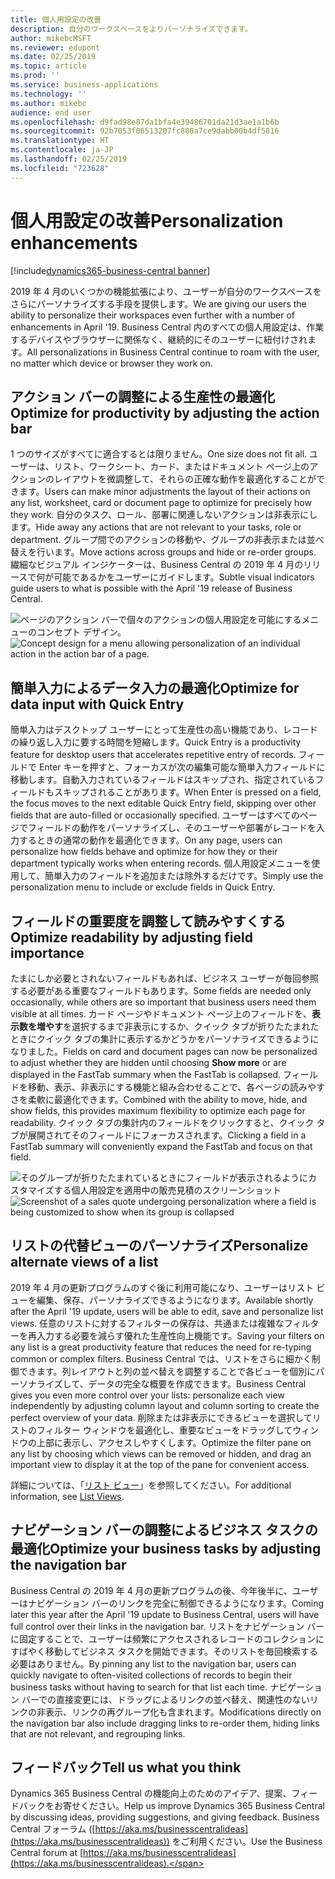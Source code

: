 ```yaml
---
title: 個人用設定の改善
description: 自分のワークスペースをよりパーソナライズできます。
author: mikebcMSFT
ms.reviewer: edupont
ms.date: 02/25/2019
ms.topic: article
ms.prod: ''
ms.service: business-applications
ms.technology: ''
ms.author: mikebc
audience: end user
ms.openlocfilehash: d9fad98e87da1bfa4e39486701da21d3ae1a1b6b
ms.sourcegitcommit: 92b7053f06513207fc880a7ce9dabb00b4df5816
ms.translationtype: HT
ms.contentlocale: ja-JP
ms.lasthandoff: 02/25/2019
ms.locfileid: "723628"
---
```

# <a name="personalization-enhancements"></a><span data-ttu-id="e3241-103">個人用設定の改善</span><span class="sxs-lookup"><span data-stu-id="e3241-103">Personalization enhancements</span></span>
[!include[dynamics365-business-central banner](../includes/dynamics365-business-central.md)]

<span data-ttu-id="e3241-104">2019 年 4 月のいくつかの機能拡張により、ユーザーが自分のワークスペースをさらにパーソナライズする手段を提供します。</span><span class="sxs-lookup"><span data-stu-id="e3241-104">We are giving our users the ability to personalize their workspaces even further with a number of enhancements in April '19.</span></span> <span data-ttu-id="e3241-105">Business Central 内のすべての個人用設定は、作業するデバイスやブラウザーに関係なく、継続的にそのユーザーに紐付けされます。</span><span class="sxs-lookup"><span data-stu-id="e3241-105">All personalizations in Business Central continue to roam with the user, no matter which device or browser they work on.</span></span>

## <a name="optimize-for-productivity-by-adjusting-the-action-bar"></a><span data-ttu-id="e3241-106">アクション バーの調整による生産性の最適化</span><span class="sxs-lookup"><span data-stu-id="e3241-106">Optimize for productivity by adjusting the action bar</span></span>
<span data-ttu-id="e3241-107">1 つのサイズがすべてに適合するとは限りません。</span><span class="sxs-lookup"><span data-stu-id="e3241-107">One size does not fit all.</span></span> <span data-ttu-id="e3241-108">ユーザーは、リスト、ワークシート、カード、またはドキュメント ページ上のアクションのレイアウトを微調整して、それらの正確な動作を最適化することができます。</span><span class="sxs-lookup"><span data-stu-id="e3241-108">Users can make minor adjustments the layout of their actions on any list, worksheet, card or document page to optimize for precisely how they work.</span></span> <span data-ttu-id="e3241-109">自分のタスク、ロール、部署に関連しないアクションは非表示にします。</span><span class="sxs-lookup"><span data-stu-id="e3241-109">Hide away any actions that are not relevant to your tasks, role or department.</span></span> <span data-ttu-id="e3241-110">グループ間でのアクションの移動や、グループの非表示または並べ替えを行います。</span><span class="sxs-lookup"><span data-stu-id="e3241-110">Move actions across groups and hide or re-order groups.</span></span> <span data-ttu-id="e3241-111">繊細なビジュアル インジケーターは、Business Central の 2019 年 4 月のリリースで何が可能であるかをユーザーにガイドします。</span><span class="sxs-lookup"><span data-stu-id="e3241-111">Subtle visual indicators guide users to what is possible with the April '19 release of Business Central.</span></span>

<span data-ttu-id="e3241-112">![ページのアクション バーで個々のアクションの個人用設定を可能にするメニューのコンセプト デザイン。](media/personalize-actions.png "アクションのパーソナライズ")</span><span class="sxs-lookup"><span data-stu-id="e3241-112">![Concept design for a menu allowing personalization of an individual action in the action bar of a page.](media/personalize-actions.png "Personalizing actions")</span></span>

## <a name="optimize-for-data-input-with-quick-entry"></a><span data-ttu-id="e3241-113">簡単入力によるデータ入力の最適化</span><span class="sxs-lookup"><span data-stu-id="e3241-113">Optimize for data input with Quick Entry</span></span>
<span data-ttu-id="e3241-114">簡単入力はデスクトップ ユーザーにとって生産性の高い機能であり、レコードの繰り返し入力に要する時間を短縮します。</span><span class="sxs-lookup"><span data-stu-id="e3241-114">Quick Entry is a productivity feature for desktop users that accelerates repetitive entry of records.</span></span> <span data-ttu-id="e3241-115">フィールドで Enter キーを押すと、フォーカスが次の編集可能な簡単入力フィールドに移動します。自動入力されているフィールドはスキップされ、指定されているフィールドもスキップされることがあります。</span><span class="sxs-lookup"><span data-stu-id="e3241-115">When Enter is pressed on a field, the focus moves to the next editable Quick Entry field, skipping over other fields that are auto-filled or occasionally specified.</span></span> <span data-ttu-id="e3241-116">ユーザーはすべてのページでフィールドの動作をパーソナライズし、そのユーザーや部署がレコードを入力するときの通常の動作を最適化できます。</span><span class="sxs-lookup"><span data-stu-id="e3241-116">On any page, users can personalize how fields behave and optimize for how they or their department typically works when entering records.</span></span> <span data-ttu-id="e3241-117">個人用設定メニューを使用して、簡単入力のフィールドを追加または除外するだけです。</span><span class="sxs-lookup"><span data-stu-id="e3241-117">Simply use the personalization menu to include or exclude fields in Quick Entry.</span></span>

## <a name="optimize-readability-by-adjusting-field-importance"></a><span data-ttu-id="e3241-118">フィールドの重要度を調整して読みやすくする</span><span class="sxs-lookup"><span data-stu-id="e3241-118">Optimize readability by adjusting field importance</span></span>
<span data-ttu-id="e3241-119">たまにしか必要とされないフィールドもあれば、ビジネス ユーザーが毎回参照する必要がある重要なフィールドもあります。</span><span class="sxs-lookup"><span data-stu-id="e3241-119">Some fields are needed only occasionally, while others are so important that business users need them visible at all times.</span></span> <span data-ttu-id="e3241-120">カード ページやドキュメント ページ上のフィールドを、**表示数を増やす**を選択するまで非表示にするか、クイック タブが折りたたまれたときにクイック タブの集計に表示するかどうかをパーソナライズできるようになりました。</span><span class="sxs-lookup"><span data-stu-id="e3241-120">Fields on card and document pages can now be personalized to adjust whether they are hidden until choosing **Show more** or are displayed in the FastTab summary when the FastTab is collapsed.</span></span> <span data-ttu-id="e3241-121">フィールドを移動、表示、非表示にする機能と組み合わせることで、各ページの読みやすさを柔軟に最適化できます。</span><span class="sxs-lookup"><span data-stu-id="e3241-121">Combined with the ability to move, hide, and show fields, this provides maximum flexibility to optimize each page for readability.</span></span> <span data-ttu-id="e3241-122">クイック タブの集計内のフィールドをクリックすると、クイック タブが展開されてそのフィールドにフォーカスされます。</span><span class="sxs-lookup"><span data-stu-id="e3241-122">Clicking a field in a FastTab summary will conveniently expand the FastTab and focus on that field.</span></span>

<!--This screenshot shows the name Mike Nash. Is it from an approved list of fictitious names? It's recognizable as a former Msft exec.-->

<span data-ttu-id="e3241-123">![そのグループが折りたたまれているときにフィールドが表示されるようにカスタマイズする個人用設定を適用中の販売見積のスクリーンショット](media/importance-personalization.PNG "フィールドの重要度をパーソナライズする")</span><span class="sxs-lookup"><span data-stu-id="e3241-123">![Screenshot of a sales quote undergoing personalization where a field is being customized to show when its group is collapsed](media/importance-personalization.PNG "Personalizing field importance")</span></span>

## <a name="personalize-alternate-views-of-a-list"></a><span data-ttu-id="e3241-124">リストの代替ビューのパーソナライズ</span><span class="sxs-lookup"><span data-stu-id="e3241-124">Personalize alternate views of a list</span></span>
<span data-ttu-id="e3241-125">2019 年 4 月の更新プログラムのすぐ後に利用可能になり、ユーザーはリスト ビューを編集、保存、パーソナライズできるようになります。</span><span class="sxs-lookup"><span data-stu-id="e3241-125">Available shortly after the April '19 update, users will be able to edit, save and personalize list views.</span></span> <span data-ttu-id="e3241-126">任意のリストに対するフィルターの保存は、共通または複雑なフィルターを再入力する必要を減らす優れた生産性向上機能です。</span><span class="sxs-lookup"><span data-stu-id="e3241-126">Saving your filters on any list is a great productivity feature that reduces the need for re-typing common or complex filters.</span></span> <span data-ttu-id="e3241-127">Business Central では、リストをさらに細かく制御できます。列レイアウトと列の並べ替えを調整することで各ビューを個別にパーソナライズして、データの完全な概要を作成できます。</span><span class="sxs-lookup"><span data-stu-id="e3241-127">Business Central gives you even more control over your lists: personalize each view independently by adjusting column layout and column sorting to create the perfect overview of your data.</span></span> <span data-ttu-id="e3241-128">削除または非表示にできるビューを選択してリストのフィルター ウィンドウを最適化し、重要なビューをドラッグしてウィンドウの上部に表示し、アクセスしやすくします。</span><span class="sxs-lookup"><span data-stu-id="e3241-128">Optimize the filter pane on any list by choosing which views can be removed or hidden, and drag an important view to display it at the top of the pane for convenient access.</span></span>

<span data-ttu-id="e3241-129">詳細については、「[リスト ビュー](list-views.md)」を参照してください。</span><span class="sxs-lookup"><span data-stu-id="e3241-129">For additional information, see [List Views](list-views.md).</span></span>

## <a name="optimize-your-business-tasks-by-adjusting-the-navigation-bar"></a><span data-ttu-id="e3241-130">ナビゲーション バーの調整によるビジネス タスクの最適化</span><span class="sxs-lookup"><span data-stu-id="e3241-130">Optimize your business tasks by adjusting the navigation bar</span></span>
<span data-ttu-id="e3241-131">Business Central の 2019 年 4 月の更新プログラムの後、今年後半に、ユーザーはナビゲーション バーのリンクを完全に制御できるようになります。</span><span class="sxs-lookup"><span data-stu-id="e3241-131">Coming later this year after the April '19 update to Business Central, users will have full control over their links in the navigation bar.</span></span> <span data-ttu-id="e3241-132">リストをナビゲーション バーに固定することで、ユーザーは頻繁にアクセスされるレコードのコレクションにすばやく移動してビジネス タスクを開始できます。そのリストを毎回検索する必要はありません。</span><span class="sxs-lookup"><span data-stu-id="e3241-132">By pinning any list to the navigation bar, users can quickly navigate to often-visited collections of records to begin their business tasks without having to search for that list each time.</span></span> <span data-ttu-id="e3241-133">ナビゲーション バーでの直接変更には、ドラッグによるリンクの並べ替え、関連性のないリンクの非表示、リンクの再グループ化も含まれます。</span><span class="sxs-lookup"><span data-stu-id="e3241-133">Modifications directly on the navigation bar also include dragging links to re-order them, hiding links that are not relevant, and regrouping links.</span></span>

## <a name="tell-us-what-you-think"></a><span data-ttu-id="e3241-134">フィードバック</span><span class="sxs-lookup"><span data-stu-id="e3241-134">Tell us what you think</span></span>
<span data-ttu-id="e3241-135">Dynamics 365 Business Central の機能向上のためのアイデア、提案、フィードバックをお寄せください。</span><span class="sxs-lookup"><span data-stu-id="e3241-135">Help us improve Dynamics 365 Business Central by discussing ideas, providing suggestions, and giving feedback.</span></span> <span data-ttu-id="e3241-136">Business Central フォーラム ([https://aka.ms/businesscentralideas](https://aka.ms/businesscentralideas)) をご利用ください。</span><span class="sxs-lookup"><span data-stu-id="e3241-136">Use the Business Central forum at [https://aka.ms/businesscentralideas](https://aka.ms/businesscentralideas).</span></span>

<!--
Describe the new feature, and then give an elevator pitch of the business value for it. Include high-value capabilities that light up something exciting for our customers. The feature should be something that a customer needs to plan for...definitely larger than a hotfix or bug fix.

If the feature has been designated as a key feature, complete the entire template. Otherwise, only complete the **Business value**, **Describe the feature**, and **Status** sections.

## Business value (Required)
Describe the top capabilities of the feature and and the business problems it solves.  

**Example**
End-of-day processing is a crucial element of retail operational workflow. This involves aggregation of raw transactions into meaningful business data to ensure that business and accounting rules are conformed to, before posting transactions as official business records. Improving the reliability and performance of this batch process and increasing the visibility of the processing for the administrator improves the user experience. Users can easily monitor the progress of the processing and see exactly what caused a validation failure. As a result, they can quickly resolve the issue and reliably retry the process without contacting Microsoft Support. 

## Describe the feature (Required)
Describe how the feature works and the scenarios the feature enables. Include concrete examples and screenshots. 

**Example**
New capabilities include improved statement posting performance by removing table deadlocks and optimizing batch processing. The introduction of a state model in the posting process aids in rollback and recovery, which eliminates data corruption and the need for manual intervention. Enhanced in-app diagnostics with detailed status, errors, and logs (including details of transactions included in the scope of the statement, transactions resulting in errors, and possible steps to correct issues) allow for easy troubleshooting. 

<<screenshot goes here>>

### Who uses this feature (Required)
Indicate each persona impacted:  end user, admin, customizer, citizen developer, developer, business analyst, IT Pro

**Example**
This feature is intended for retail administrators. It works without any additional setup. 

### License required
List the license(s) a customer must have to use the feature. 

### Setup required (if any beyond standard product setup)

**Example**
This feature must be enabled in System parameters by an administrator. 

### Quick steps (provide if feature is done enough)

**Example**
To get started with model‑driven apps, use designers to:
- Define your site map. Model your app's navigation, pulling in only the subset of information your users need. Take advantage of multiple levels of hierarchy and the ability to reference external resources.
- Add dashboards. Include model‑driven dashboards or embedded Power BI content within your app.
- Include entities and components. Add specific forms, views, dashboards, and charts for targeted entities to craft your user experience.

![Photograph of a man using a Hololens to view augmented reality in Connected Field Service](/articles/Spring18/media/507e34a661a1b831d21ea3dadda9c6cf.jpg "Field Service IoT") 

## Compliance, privacy and security considerations
List any compliance, privacy and security considerations that customers should plan for, including any steps or tools provided to help customers comply with GDPR. 

## Status (Required)

### Development status
Pick one: Generally available, Public preview, In development

Notes: In development features are features that some teams may have previously included on the roadmap site. Anything in Private preview is considered to be In development. 

#### Target timeframe
Enter the release, month, or month or later if dubious. (Release if committed to a release, Month if committed to a month, Month or later if dubious)

### Availability (current availability)

Cloud, On-premises, Government cloud

### Regional availability

List whether this feature is available globally or restricted to specific regions.

## Tell us what you think

Include an alias or link for feedback for the feature.

## We'd like to thank

Link to item from Ideas or User voice. 

-->
